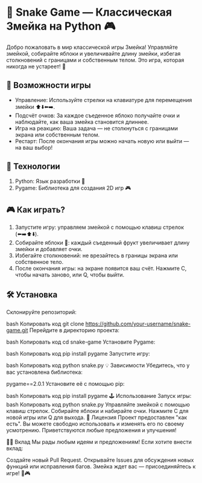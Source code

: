 # 🐍 Snake Game — Классическая Змейка на Python 🎮

Добро пожаловать в мир классической игры Змейка! Управляйте змейкой, собирайте яблоки и увеличивайте длину змейки, избегая столкновений с границами и собственным телом. Это игра, которая никогда не устареет! 🍏

## 🌟 Возможности игры

- Управление: Используйте стрелки на клавиатуре для перемещения змейки ⬆️⬇️⬅️➡️.
- Подсчёт очков: За каждое съеденное яблоко получайте очки и наблюдайте, как ваша змейка становится длиннее.
- Игра на реакцию: Ваша задача — не столкнуться с границами экрана или собственным телом.
- Рестарт: После окончания игры можно начать новую или выйти — на ваш выбор!

## 🚀 Технологии

1. Python: Язык разработки 🐍
2. Pygame: Библиотека для создания 2D игр 🎮

## 🎮 Как играть?

1. Запустите игру: управляем змейкой с помощью клавиш стрелок (⬅️➡️⬆️⬇️).
2. Собирайте яблоки 🍏: каждый съеденный фрукт увеличивает длину змейки и добавляет очки.
3. Избегайте столкновений: не врезайтесь в границы экрана или собственное тело.
4. После окончания игры: на экране появится ваш счёт. Нажмите C, чтобы начать заново, или Q, чтобы выйти.

## 🛠 Установка
Склонируйте репозиторий:

bash
Копировать код
git clone https://github.com/your-username/snake-game.git
Перейдите в директорию проекта:

bash
Копировать код
cd snake-game
Установите Pygame:

bash
Копировать код
pip install pygame
Запустите игру:

bash
Копировать код
python snake.py
💡 Зависимости
Убедитесь, что у вас установлена библиотека:

pygame==2.0.1
Установите её с помощью pip:

bash
Копировать код
pip install pygame
🕹 Использование
Запуск игры:
bash
Копировать код
python snake.py
Управляйте змейкой с помощью клавиш стрелок.
Собирайте яблоки и набирайте очки.
Нажмите C для новой игры или Q для выхода.
🎨 Лицензия
Проект предоставлен "как есть". Вы можете свободно использовать и изменять его по своему усмотрению. Приветствуются любые предложения и улучшения!

👨‍💻 Вклад
Мы рады любым идеям и предложениям! Если хотите внести вклад:

Создайте новый Pull Request.
Открывайте Issues для обсуждения новых функций или исправления багов.
Змейка ждет вас — присоединяйтесь к игре! 🐍🎮
